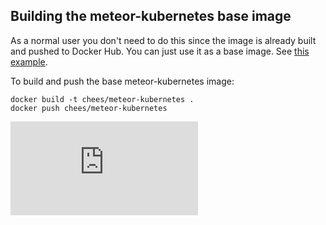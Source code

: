 Building the meteor-kubernetes base image
-----------------------------------------

As a normal user you don't need to do this since the image is already built and pushed to Docker Hub. You can just use it as a base image. See [this example](https://github.com/Q42/meteor-gke-example/blob/master/Dockerfile).

To build and push the base meteor-kubernetes image:

    docker build -t chees/meteor-kubernetes .
    docker push chees/meteor-kubernetes


<!-- BEGIN MUNGE: GENERATED_ANALYTICS -->
[![Analytics](https://kubernetes-site.appspot.com/UA-36037335-10/GitHub/examples/meteor/dockerbase/README.md?pixel)]()
<!-- END MUNGE: GENERATED_ANALYTICS -->
